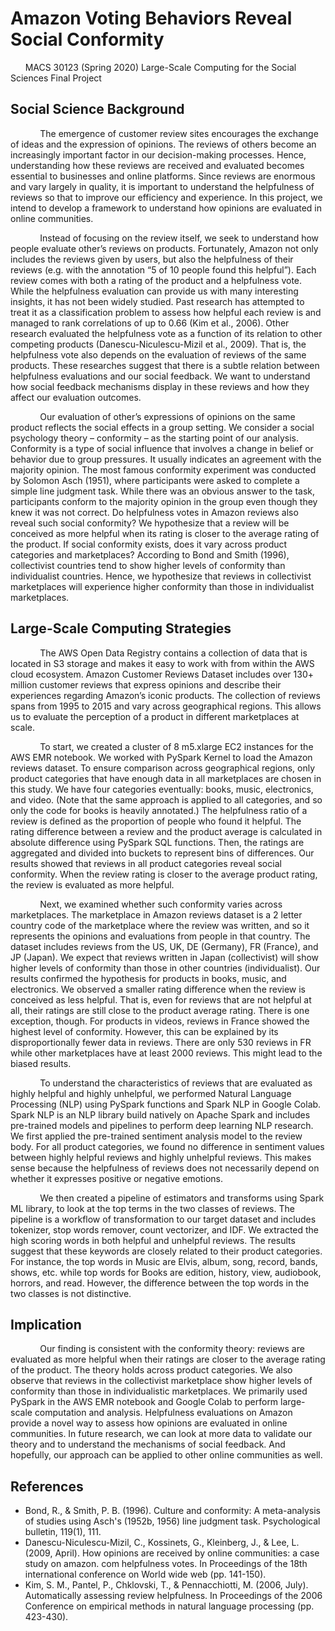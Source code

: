 
# Amazon Voting Behaviors Reveal Social Conformity
      MACS 30123 (Spring 2020) Large-Scale Computing for the Social Sciences Final Project

## Social Science Background
            The emergence of customer review sites encourages the exchange of ideas and the expression of opinions. The reviews of others become an increasingly important factor in our decision-making processes. Hence, understanding how these reviews are received and evaluated becomes essential to businesses and online platforms. Since reviews are enormous and vary largely in quality, it is important to understand the helpfulness of reviews so that to improve our efficiency and experience. In this project, we intend to develop a framework to understand how opinions are evaluated in online communities.

            Instead of focusing on the review itself, we seek to understand how people evaluate other’s reviews on products. Fortunately, Amazon not only includes the reviews given by users, but also the helpfulness of their reviews (e.g. with the annotation “5 of 10 people found this helpful”). Each review comes with both a rating of the product and a helpfulness vote. While the helpfulness evaluation can provide us with many interesting insights, it has not been widely studied. Past research has attempted to treat it as a classification problem to assess how helpful each review is and managed to rank correlations of up to 0.66 (Kim et al., 2006). Other research evaluated the helpfulness vote as a function of its relation to other competing products (Danescu-Niculescu-Mizil et al., 2009). That is, the helpfulness vote also depends on the evaluation of reviews of the same products. These researches suggest that there is a subtle relation between helpfulness evaluations and our social feedback. We want to understand how social feedback mechanisms display in these reviews and how they affect our evaluation outcomes.

            Our evaluation of other’s expressions of opinions on the same product reflects the social effects in a group setting. We consider a social psychology theory – conformity – as the starting point of our analysis. Conformity is a type of social influence that involves a change in belief or behavior due to group pressures. It usually indicates an agreement with the majority opinion. The most famous conformity experiment was conducted by Solomon Asch (1951), where participants were asked to complete a simple line judgment task. While there was an obvious answer to the task, participants conform to the majority opinion in the group even though they knew it was not correct. Do helpfulness votes in Amazon reviews also reveal such social conformity? We hypothesize that a review will be conceived as more helpful when its rating is closer to the average rating of the product. If social conformity exists, does it vary across product categories and marketplaces? According to Bond and Smith (1996), collectivist countries tend to show higher levels of conformity than individualist countries. Hence, we hypothesize that reviews in collectivist marketplaces will experience higher conformity than those in individualist marketplaces.
    
## Large-Scale Computing Strategies
            The AWS Open Data Registry contains a collection of data that is located in S3 storage and makes it easy to work with from within the AWS cloud ecosystem. Amazon Customer Reviews Dataset includes over 130+ million customer reviews that express opinions and describe their experiences regarding Amazon’s iconic products. The collection of reviews spans from 1995 to 2015 and vary across geographical regions. This allows us to evaluate the perception of a product in different marketplaces at scale. 

            To start, we created a cluster of 8 m5.xlarge EC2 instances for the AWS EMR notebook. We worked with PySpark Kernel to load the Amazon reviews dataset. To ensure comparison across geographical regions, only product categories that have enough data in all marketplaces are chosen in this study. We have four categories eventually: books, music, electronics, and video. (Note that the same approach is applied to all categories, and so only the code for books is heavily annotated.) The helpfulness ratio of a review is defined as the proportion of people who found it helpful. The rating difference between a review and the product average is calculated in absolute difference using PySpark SQL functions. Then, the ratings are aggregated and divided into buckets to represent bins of differences. Our results showed that reviews in all product categories reveal social conformity. When the review rating is closer to the average product rating, the review is evaluated as more helpful.

            Next, we examined whether such conformity varies across marketplaces. The marketplace in Amazon reviews dataset is a 2 letter country code of the marketplace where the review was written, and so it represents the opinions and evaluations from people in that country. The dataset includes reviews from the US, UK, DE (Germany), FR (France), and JP (Japan). We expect that reviews written in Japan (collectivist) will show higher levels of conformity than those in other countries (individualist). Our results confirmed the hypothesis for products in books, music, and electronics. We observed a smaller rating difference when the review is conceived as less helpful. That is, even for reviews that are not helpful at all, their ratings are still close to the product average rating. There is one exception, though. For products in videos, reviews in France showed the highest level of conformity. However, this can be explained by its disproportionally fewer data in reviews. There are only 530 reviews in FR while other marketplaces have at least 2000 reviews. This might lead to the biased results.

            To understand the characteristics of reviews that are evaluated as highly helpful and highly unhelpful, we performed Natural Language Processing (NLP) using PySpark functions and Spark NLP in Google Colab. Spark NLP is an NLP library build natively on Apache Spark and includes pre-trained models and pipelines to perform deep learning NLP research. We first applied the pre-trained sentiment analysis model to the review body. For all product categories, we found no difference in sentiment values between highly helpful reviews and highly unhelpful reviews. This makes sense because the helpfulness of reviews does not necessarily depend on whether it expresses positive or negative emotions.

            We then created a pipeline of estimators and transforms using Spark ML library, to look at the top terms in the two classes of reviews. The pipeline is a workflow of transformation to our target dataset and includes tokenizer, stop words remover, count vectorizer, and IDF. We extracted the high scoring words in both helpful and unhelpful reviews. The results suggest that these keywords are closely related to their product categories. For instance, the top words in Music are Elvis, album, song, record, bands, shows, etc. while top words for Books are edition, history, view, audiobook, horrors, and read. However, the difference between the top words in the two classes is not distinctive.

## Implication
            Our finding is consistent with the conformity theory: reviews are evaluated as more helpful when their ratings are closer to the average rating of the product. The theory holds across product categories. We also observe that reviews in the collectivist marketplace show higher levels of conformity than those in individualistic marketplaces. We primarily used PySpark in the AWS EMR notebook and Google Colab to perform large-scale computation and analysis. Helpfulness evaluations on Amazon provide a novel way to assess how opinions are evaluated in online communities. In future research, we can look at more data to validate our theory and to understand the mechanisms of social feedback. And hopefully, our approach can be applied to other online communities as well.

## References
* Bond, R., & Smith, P. B. (1996). Culture and conformity: A meta-analysis of studies using Asch's (1952b, 1956) line judgment task. Psychological bulletin, 119(1), 111.
* Danescu-Niculescu-Mizil, C., Kossinets, G., Kleinberg, J., & Lee, L. (2009, April). How opinions are received by online communities: a case study on amazon. com helpfulness votes. In Proceedings of the 18th international conference on World wide web (pp. 141-150).
* Kim, S. M., Pantel, P., Chklovski, T., & Pennacchiotti, M. (2006, July). Automatically assessing review helpfulness. In Proceedings of the 2006 Conference on empirical methods in natural language processing (pp. 423-430).

                                      
